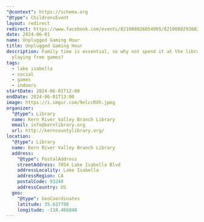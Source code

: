```yaml
---
"@context": https://schema.org
"@type": ChildrensEvent
layout: redirect
redirect: https://www.facebook.com/events/821008026054905/821008029388238/
date: 2024-06-01
name: Unplugged Gaming Hour
title: Unplugged Gaming Hour
description: Family time is essential, so why not spend it at the library
  playing free games?
tags:
  - lake isabella
  - social
  - games
  - indoors
startDate: 2024-06-01T12:00
endDate: 2024-06-01T13:00
image: https://i.imgur.com/9elccRXh.jpeg
organizer:
  "@type": Library
  name: Kern River Valley Branch Library
  email: info@kernlibrary.org
  url: http://kerncountylibrary.org/
location:
  "@type": Library
  name: Kern River Valley Branch Library
  address:
    "@type": PostalAddress
    streetAddress: 7054 Lake Isabella Blvd
    addressLocality: Lake Isabella
    addressRegion: CA
    postalCode: 93240
    addressCountry: US
  geo:
    "@type": GeoCoordinates
    latitude: 35.637708
    longitude: -118.466848
---
```


